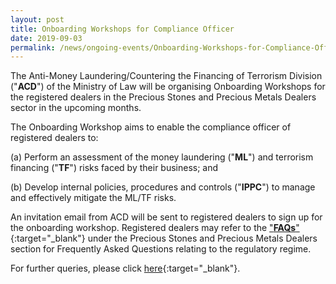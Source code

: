 ```yaml
---
layout: post
title: Onboarding Workshops for Compliance Officer
date: 2019-09-03
permalink: /news/ongoing-events/Onboarding-Workshops-for-Compliance-Officer/
---
```


The Anti-Money Laundering/Countering the Financing of Terrorism Division ("**ACD**") of the Ministry of Law will be organising Onboarding Workshops for the registered dealers in the Precious Stones and Precious Metals Dealers sector in the upcoming months. 

The Onboarding Workshop aims to enable the compliance officer of registered dealers to:

(a) Perform an assessment of the money laundering ("**ML**") and terrorism financing ("**TF**") risks faced by their business; and

(b) Develop internal policies, procedures and controls ("**IPPC**") to manage and effectively mitigate the ML/TF risks.

An invitation email from ACD will be sent to registered dealers to sign up for the onboarding workshop. Registered dealers may refer to the ["**FAQs**"](https://va.ecitizen.gov.sg/cfp/customerPages/mlaw/explorefaq.aspx){:target="_blank"} under the Precious Stones and Precious Metals Dealers section for Frequently Asked Questions relating to the regulatory regime.

For further queries, please click [here](https://eservices.mlaw.gov.sg/enquiry/){:target="_blank"}.
